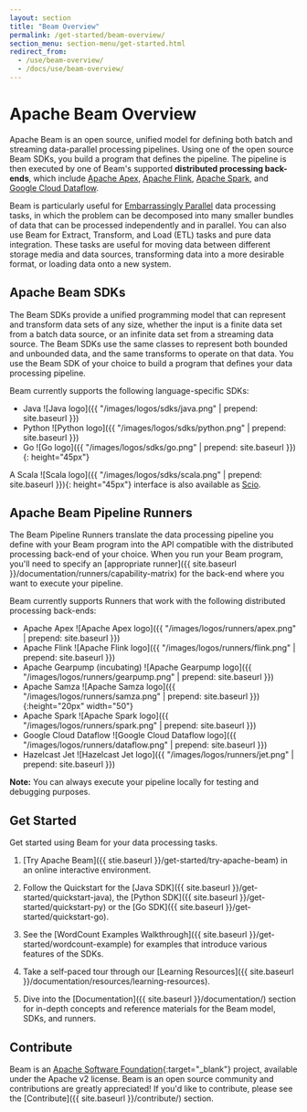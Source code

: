 ```yaml
---
layout: section
title: "Beam Overview"
permalink: /get-started/beam-overview/
section_menu: section-menu/get-started.html
redirect_from:
  - /use/beam-overview/
  - /docs/use/beam-overview/
---
```

<!--
Licensed under the Apache License, Version 2.0 (the "License");
you may not use this file except in compliance with the License.
You may obtain a copy of the License at

http://www.apache.org/licenses/LICENSE-2.0

Unless required by applicable law or agreed to in writing, software
distributed under the License is distributed on an "AS IS" BASIS,
WITHOUT WARRANTIES OR CONDITIONS OF ANY KIND, either express or implied.
See the License for the specific language governing permissions and
limitations under the License.
-->

# Apache Beam Overview

Apache Beam is an open source, unified model for defining both batch and streaming data-parallel processing pipelines. Using one of the open source Beam SDKs, you build a program that defines the pipeline. The pipeline is then executed by one of Beam's supported **distributed processing back-ends**, which include [Apache Apex](https://apex.apache.org), [Apache Flink](https://flink.apache.org), [Apache Spark](https://spark.apache.org), and [Google Cloud Dataflow](https://cloud.google.com/dataflow).

Beam is particularly useful for [Embarrassingly Parallel](https://en.wikipedia.org/wiki/Embarassingly_parallel) data processing tasks, in which the problem can be decomposed into many smaller bundles of data that can be processed independently and in parallel. You can also use Beam for Extract, Transform, and Load (ETL) tasks and pure data integration. These tasks are useful for moving data between different storage media and data sources, transforming data into a more desirable format, or loading data onto a new system.

## Apache Beam SDKs

The Beam SDKs provide a unified programming model that can represent and transform data sets of any size, whether the input is a finite data set from a batch data source, or an infinite data set from a streaming data source. The Beam SDKs use the same classes to represent both bounded and unbounded data, and the same transforms to operate on that data. You use the Beam SDK of your choice to build a program that defines your data processing pipeline.

Beam currently supports the following language-specific SDKs:

* Java ![Java logo]({{ "/images/logos/sdks/java.png" | prepend: site.baseurl }})
* Python ![Python logo]({{ "/images/logos/sdks/python.png" | prepend: site.baseurl }})
* Go ![Go logo]({{ "/images/logos/sdks/go.png" | prepend: site.baseurl }}){: height="45px"}

A Scala ![Scala logo]({{ "/images/logos/sdks/scala.png" | prepend: site.baseurl }}){: height="45px"} interface is also available as [Scio](https://github.com/spotify/scio).

## Apache Beam Pipeline Runners

The Beam Pipeline Runners translate the data processing pipeline you define with your Beam program into the API compatible with the distributed processing back-end of your choice. When you run your Beam program, you'll need to specify an [appropriate runner]({{ site.baseurl }}/documentation/runners/capability-matrix) for the back-end where you want to execute your pipeline.

Beam currently supports Runners that work with the following distributed processing back-ends:

* Apache Apex  ![Apache Apex logo]({{ "/images/logos/runners/apex.png" | prepend: site.baseurl }})
* Apache Flink ![Apache Flink logo]({{ "/images/logos/runners/flink.png" | prepend: site.baseurl }})
* Apache Gearpump (incubating) ![Apache Gearpump logo]({{ "/images/logos/runners/gearpump.png" | prepend: site.baseurl }})
* Apache Samza ![Apache Samza logo]({{ "/images/logos/runners/samza.png" | prepend: site.baseurl }}){:height="20px" width="50"}
* Apache Spark ![Apache Spark logo]({{ "/images/logos/runners/spark.png" | prepend: site.baseurl }})
* Google Cloud Dataflow ![Google Cloud Dataflow logo]({{ "/images/logos/runners/dataflow.png" | prepend: site.baseurl }})
* Hazelcast Jet ![Hazelcast Jet logo]({{ "/images/logos/runners/jet.png" | prepend: site.baseurl }})

**Note:** You can always execute your pipeline locally for testing and debugging purposes.

## Get Started

Get started using Beam for your data processing tasks.

1. [Try Apache Beam]({{ stie.baseurl }}/get-started/try-apache-beam) in an online interactive environment.

1. Follow the Quickstart for the [Java SDK]({{ site.baseurl }}/get-started/quickstart-java), the [Python SDK]({{ site.baseurl }}/get-started/quickstart-py) or the [Go SDK]({{ site.baseurl }}/get-started/quickstart-go).

1. See the [WordCount Examples Walkthrough]({{ site.baseurl }}/get-started/wordcount-example) for examples that introduce various features of the SDKs.

1. Take a self-paced tour through our [Learning Resources]({{ site.baseurl }}/documentation/resources/learning-resources).

1. Dive into the [Documentation]({{ site.baseurl }}/documentation/) section for in-depth concepts and reference materials for the Beam model, SDKs, and runners.

## Contribute

Beam is an [Apache Software Foundation](http://www.apache.org){:target="_blank"} project, available under the Apache v2 license. Beam is an open source community and contributions are greatly appreciated! If you'd like to contribute, please see the [Contribute]({{ site.baseurl }}/contribute/) section.
